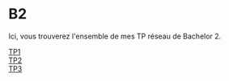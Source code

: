 # B2

Ici, vous trouverez l'ensemble de mes TP réseau de Bachelor 2.

[TP1](./Reseau/tp1/tp1.md)  
[TP2](./Reseau/tp2/tp2.md)  
[TP3](./Reseau/tp3/tp3.md)

